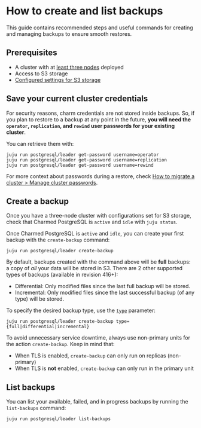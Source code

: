 # How to create and list backups

This guide contains recommended steps and useful commands for creating and managing backups to ensure smooth restores.

## Prerequisites
* A cluster with at [least three nodes](/how-to-guides/scale-replicas) deployed
* Access to S3 storage
* [Configured settings for S3 storage](/how-to-guides/back-up-and-restore/configure-s3-aws)

## Save your current cluster credentials

For security reasons, charm credentials are not stored inside backups. So, if you plan to restore to a backup at any point in the future, **you will need the `operator`, `replication`, and `rewind` user passwords for your existing cluster**.

You can retrieve them with:

```text
juju run postgresql/leader get-password username=operator
juju run postgresql/leader get-password username=replication
juju run postgresql/leader get-password username=rewind
``` 

For more context about passwords during a restore, check [How to migrate a cluster > Manage cluster passwords](/how-to-guides/back-up-and-restore/migrate-a-cluster).

## Create a backup

Once you have a three-node cluster with configurations set for S3 storage, check that Charmed PostgreSQL is `active` and `idle` with `juju status`. 

Once Charmed PostgreSQL is `active` and `idle`, you can create your first backup with the `create-backup` command:

```text
juju run postgresql/leader create-backup
```

By default, backups created with the command above will be **full** backups: a copy of *all* your data will be stored in S3. There are 2 other supported types of backups (available in revision 416+):
* Differential: Only modified files since the last full backup will be stored.
* Incremental: Only modified files since the last successful backup (of any type) will be stored.

To specify the desired backup type, use the [`type`](https://charmhub.io/postgresql/actions#create-backup) parameter:

```text
juju run postgresql/leader create-backup type={full|differential|incremental}
```

To avoid unnecessary service downtime, always use non-primary units for the action `create-backup`. Keep in mind that:
* When TLS is enabled, `create-backup` can only run on replicas (non-primary)
* When TLS is **not** enabled, `create-backup` can only run in the primary unit

## List backups

You can list your available, failed, and in progress backups by running the `list-backups` command:

```text
juju run postgresql/leader list-backups
```

